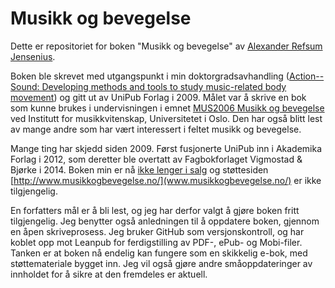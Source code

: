# Musikk og bevegelse

Dette er repositoriet for boken "Musikk og bevegelse" av [Alexander Refsum Jensenius](http://www.hf.uio.no/imv/personer/vit/alexanje/index.html).

Boken ble skrevet med utgangspunkt i min doktorgradsavhandling ([Action--Sound: Developing methods and tools to study music-related body movement](http://urn.nb.no/URN:NBN:no-18922)) og gitt ut av UniPub Forlag i 2009. Målet var å skrive en bok som kunne brukes i undervisningen i emnet [MUS2006 Musikk og bevegelse](www.uio.no/studier/emner/hf/imv/MUS2006/) ved Institutt for musikkvitenskap, Universitetet i Oslo. Den har også blitt lest av mange andre som har vært interessert i feltet musikk og bevegelse.

Mange ting har skjedd siden 2009. Først fusjonerte UniPub inn i Akademika Forlag i 2012, som deretter ble overtatt av Fagbokforlaget Vigmostad & Bjørke i 2014. Boken min er nå [ikke lenger i salg](https://www.fagbokforlaget.no/Musikk-og-bevegelse/I9788274773691) og støttesiden [http://www.musikkogbevegelse.no/](www.musikkogbevegelse.no/) er ikke tilgjengelig.

En forfatters mål er å bli lest, og jeg har derfor valgt å gjøre boken fritt tilgjengelig. Jeg benytter også anledningen til å oppdatere boken, gjennom en åpen skriveprosess. Jeg bruker GitHub som versjonskontroll, og har koblet opp mot Leanpub for ferdigstilling av PDF-, ePub- og Mobi-filer. Tanken er at boken nå endelig kan fungere som en skikkelig e-bok, med støttemateriale bygget inn. Jeg vil også gjøre andre småoppdateringer av innholdet for å sikre at den fremdeles er aktuell.

